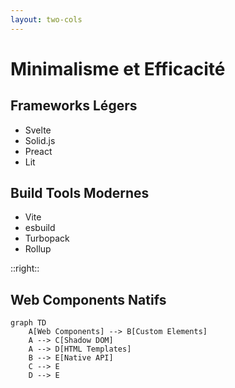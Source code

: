 ```yaml
---
layout: two-cols
---
```


# Minimalisme et Efficacité

<v-clicks>

## Frameworks Légers
- Svelte
- Solid.js
- Preact
- Lit

## Build Tools Modernes
- Vite
- esbuild
- Turbopack
- Rollup

</v-clicks>

::right::

<div class="ml-4">
<v-clicks>

## Web Components Natifs
```mermaid {scale: 0.7}
graph TD
    A[Web Components] --> B[Custom Elements]
    A --> C[Shadow DOM]
    A --> D[HTML Templates]
    B --> E[Native API]
    C --> E
    D --> E
```

</v-clicks>
</div>